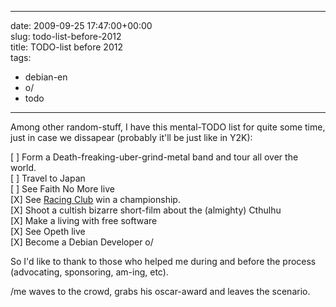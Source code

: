 
---
date: 2009-09-25 17:47:00+00:00  
slug: todo-list-before-2012  
title: TODO-list before 2012  
tags:  
- debian-en  
- o/  
- todo  

---
  
Among other random-stuff, I have this mental-TODO list for quite some time, just in case we dissapear (probably it'll be just like in Y2K):  
  
[ ] Form a Death-freaking-uber-grind-metal band and tour all over the world.  
[ ] Travel to Japan  
[ ] See Faith No More live  
[X] See [Racing Club](http://en.wikipedia.org/wiki/Racing_Club_de_Avellaneda) win a championship.  
[X] Shoot a cultish bizarre short-film about the (almighty) Cthulhu  
[X] Make a living with free software  
[X] See Opeth live  
[X] Become a Debian Developer o/  
  
So I'd like to thank to those who helped me during and before the process (advocating, sponsoring, am-ing, etc).  
  
/me waves to the crowd, grabs his oscar-award and leaves the scenario.  
